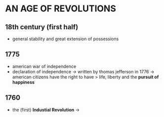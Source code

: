 # AN AGE OF REVOLUTIONS

## 18th century (first half)
- general stability and great extension of possessions

## 1775
- american war of independence
- declaration of independence
-> written by thomas jefferson in 1776
-> american citizens have the right to have > life, liberty and the **pursuit of happiness**

## 1760
- the (first) **Industial Revolution**
	-> 
